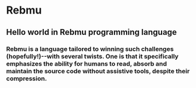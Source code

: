 # Rebmu
## Hello world in Rebmu programming language

### Rebmu is a language tailored to winning such challenges (hopefully!)--with several twists. One is that it specifically emphasizes the ability for humans to read, absorb and maintain the source code without assistive tools, despite their compression.